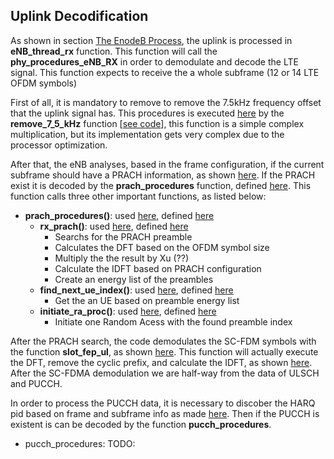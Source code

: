 ## Uplink Decodification

As shown in section [The EnodeB Process](#the-enodeb-process), the uplink is processed in **eNB_thread_rx** function. This function will call the **phy_procedures_eNB_RX** in order to demodulate and decode the LTE signal.
This function expects to receive the a whole subframe (12 or 14 LTE OFDM symbols)

First of all, it is mandatory to remove to remove the 7.5kHz frequency offset that the uplink signal has. This procedures is executed [here](https://gitlab.eurecom.fr/oai/openairinterface5g/blob/v0.5.2/openair1/SCHED/phy_procedures_lte_eNb.c#L2706) by the **remove_7_5_kHz** function [[see code](https://gitlab.eurecom.fr/oai/openairinterface5g/blob/v0.5.2/openair1/PHY/MODULATION/ul_7_5_kHz.c#L152)], this function is a simple complex multiplication, but its implementation gets very complex due to the processor optimization.

After that, the eNB analyses, based in the frame configuration, if the current subframe should have a PRACH information, as shown [here](https://gitlab.eurecom.fr/oai/openairinterface5g/blob/v0.5.2/openair1/SCHED/phy_procedures_lte_eNb.c#L2711).
If the PRACH exist it is decoded by the **prach_procedures** function, defined [here](https://gitlab.eurecom.fr/oai/openairinterface5g/blob/v0.5.2/openair1/SCHED/phy_procedures_lte_eNb.c#L2063).
This function calls three other important functions, as listed below:

* **prach_procedures()**: used [here](https://gitlab.eurecom.fr/oai/openairinterface5g/blob/v0.5.2/openair1/SCHED/phy_procedures_lte_eNb.c#L2713), defined [here](https://gitlab.eurecom.fr/oai/openairinterface5g/blob/v0.5.2/openair1/SCHED/phy_procedures_lte_eNb.c#L2063)
	* **rx_prach()**: used [here](https://gitlab.eurecom.fr/oai/openairinterface5g/blob/v0.5.2/openair1/SCHED/phy_procedures_lte_eNb.c#L2082), defined [here](https://gitlab.eurecom.fr/oai/openairinterface5g/blob/v0.5.2/openair1/PHY/LTE_TRANSPORT/prach.c#L1061)
		* Searchs for the PRACH preamble 
		* Calculates the DFT based on the OFDM symbol size
		* Multiply the the result by Xu (??)
		* Calculate the IDFT based on PRACH configuration
		* Create an energy list of the preambles
	* **find_next_ue_index()**: used [here](https://gitlab.eurecom.fr/oai/openairinterface5g/blob/v0.5.2/openair1/SCHED/phy_procedures_lte_eNb.c#L2126), defined [here](::aoi_code::/openair1/SCHED/phy_procedures_lte_eNb.c#L209)
		* Get the an UE based on preamble energy list
	* **initiate_ra_proc()**: used [here](https://gitlab.eurecom.fr/oai/openairinterface5g/blob/v0.5.2/openair1/SCHED/phy_procedures_lte_eNb.c#L2164), defined [here](https://gitlab.eurecom.fr/oai/openairinterface5g/blob/v0.5.2/openair2/LAYER2/MAC/eNB_scheduler_RA.c#L739)
		* Initiate one Random Acess with the found preamble index

After the PRACH search, the code demodulates the SC-FDM symbols with the function **slot_fep_ul**, as shown  [here](https://gitlab.eurecom.fr/oai/openairinterface5g/blob/v0.5.2/openair1/SCHED/phy_procedures_lte_eNb.c#L2722).
This function will actually execute the DFT, remove the cyclic prefix, and calculate the IDFT, as shown [here](https://gitlab.eurecom.fr/oai/openairinterface5g/blob/v0.5.2/openair1/PHY/MODULATION/slot_fep_ul.c#L34).
After the SC-FDMA demodulation we are half-way from the data of ULSCH and PUCCH.

In order to process the PUCCH data, it is necessary to discober the HARQ pid based on frame and subframe info as made  [here](https://gitlab.eurecom.fr/oai/openairinterface5g/blob/v0.5.2/openair1/SCHED/phy_procedures_lte_eNb.c#2742).
Then if the PUCCH is existent is can be decoded by the function **pucch_procedures**.

- pucch_procedures:
	TODO:
